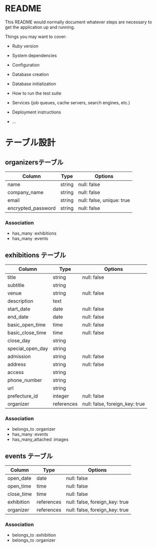 # README

This README would normally document whatever steps are necessary to get the
application up and running.

Things you may want to cover:

* Ruby version

* System dependencies

* Configuration

* Database creation

* Database initialization

* How to run the test suite

* Services (job queues, cache servers, search engines, etc.)

* Deployment instructions

* ...

# テーブル設計

## organizersテーブル

| Column             | Type    | Options                   |
| ------------------ | ------- | ------------------------- |
| name               | string  | null: false               |
| company_name       | string  | null: false               |
| email              | string  | null: false, unique: true |
| encrypted_password | string  | null: false               |

### Association
- has_many :exhibitions
- has_many :events


## exhibitions テーブル

| Column           | Type       | Options                        |
| ---------------- | ---------- | ------------------------------ |
| title            | string     | null: false                    | 
| subtitle         | string     |                                |
| venue            | string     | null: false                    |
| description      | text       |                                |
| start_date       | date       | null: false                    |
| end_date         | date       | null: false                    |
| basic_open_time  | time       | null: false                    |
| basic_close_time | time       | null: false                    |
| close_day        | string     |                                |
| special_open_day | string     |                                |
| admission        | string     | null: false                    |
| address          | string     | null: false                    |
| access           | string     |                                |
| phone_number     | string     |                                |
| url              | string     |                                |
| prefecture_id    | integer    | null: false                    |
| organizer        | references | null: false, foreign_key: true |

### Association
- belongs_to :organizer
- has_many :events
- has_many_attached :images


## events テーブル

| Column     | Type       | Options                        |
| ---------- | ---------- | ------------------------------ |
| open_date  | date       | null: false                    | 
| open_time  | time       | null: false                    |
| close_time | time       | null: false                    |
| exhibition | references | null: false, foreign_key: true |
| organizer  | references | null: false, foreign_key: true |

### Association
- belongs_to :exhibition
- belongs_to :organizer